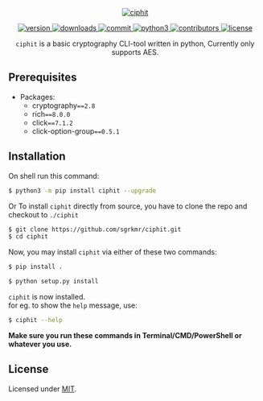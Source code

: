 <p align="center">
    <a href="https://github.com/sgrkmr/ciphit", alt="ciphit">
        <img src="https://user-images.githubusercontent.com/57829219/84270533-7492e380-ab48-11ea-9270-8531ea72ac6e.png", alt="ciphit">
    </a>
</p>
<p align="center">
    <a href="https://GitHub.com/sgrkmr/ciphit/releases/", alt="version">
        <img src="https://img.shields.io/github/release/sgrkmr/ciphit.svg?style=flat-square&color=blue", alt="version">
    </a>
    <a href="https://GitHub.com/sgrkmr/ciphit/releases/", alt="downloads">
        <img src="https://img.shields.io/github/downloads/sgrkmr/ciphit/total.svg?style=flat-square", alt="downloads">
    </a>
    <a href="https://github.com/sgrkmr/ciphit/commits/master", alt="commit">
        <img src="https://img.shields.io/github/last-commit/sgrkmr/ciphit?style=flat-square", alt="commit">
    </a>
    <a href="https://www.python.org/downloads/release/python-374/">
        <img src="https://img.shields.io/badge/Python-3.7-blue?style=flat-square", alt="python3">
    </a>
    <a href="https://GitHub.com/sgrkmr/ciphit/graphs/contributors/", alt="contributors">
        <img src="https://img.shields.io/github/contributors/sgrkmr/ciphit.svg?style=flat-square", alt="contributors">
    </a>
    <a href="https://opensource.org/licenses/MIT" alt="license">
    <img src="https://img.shields.io/github/license/sgrkmr/ciphit.svg?style=flat-square", alt="license">
    </a>
</p>

<p align="center">
<code>ciphit</code> is a basic cryptography CLI-tool written in python, Currently only supports AES.
</p>

<!--
# Screenshots
![scrn](https://user-images.githubusercontent.com/57829219/84272798-81fd9d00-ab4b-11ea-89e2-c712a16c00a3.png)
-->
## Prerequisites
* Packages:
    * cryptography`==2.8`
    * rich`==8.0.0`
    * click`==7.1.2`
    * click-option-group`==0.5.1`

## Installation
On shell run this command:
 ```bash
 $ python3 -m pip install ciphit --upgrade
 ```
Or
To install `ciphit` directly from source, you have to clone the repo and checkout to `./ciphit`
 ```bash
 $ git clone https://github.com/sgrkmr/ciphit.git
 $ cd ciphit
 ```
Now, you may install `ciphit` via either of these two commands:
 ```bash
 $ pip install .
 ```
 ```bash
 $ python setup.py install
 ```
`ciphit` is now installed.<br/>for eg. to show the `help` message, use:
 ```bash
 $ ciphit --help
 ```
<p><b>Make sure you run these commands in Terminal/CMD/PowerShell or whatever you use.</b></p>

## License
Licensed under [MIT](https://opensource.org/licenses/MIT).
